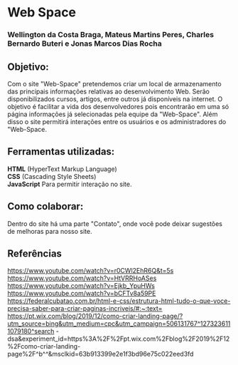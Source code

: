 # Web Space

### Wellington da Costa Braga, Mateus Martins Peres, Charles Bernardo Buteri e Jonas Marcos Dias Rocha  

## Objetivo:  

Com o site "Web-Space" pretendemos criar um local de armazenamento das principais informações relativas ao desenvolvimento Web. Serão  disponibilizados cursos, artigos, entre outros já disponíveis na internet. O objetivo é facilitar a vida dos desenvolvedores pois encontrarão em uma só página informações já selecionadas pela equipe da  "Web-Space". Além disso o site permitirá interações entre os usuários e os administradores do "Web-Space.

## Ferramentas utilizadas:  

**HTML** (HyperText Markup Language)  
**CSS** (Cascading Style Sheets)  
**JavaScript** Para permitir interação no site.  

## Como colaborar:  

Dentro do site há uma parte "Contato", onde você pode deixar sugestões de melhoras para nosso site.

## Referências  
 https://www.youtube.com/watch?v=r0CWl2EhR6Q&t=5s
 https://www.youtube.com/watch?v=HtVRRHoASes
 https://www.youtube.com/watch?v=Ejkb_YpuHWs
 https://www.youtube.com/watch?v=bCFTv8a59PE
 https://federalcubatao.com.br/html-e-css/estrutura-html-tudo-o-que-voce-precisa-saber-para-criar-paginas-incriveis/#:~:text=
 https://pt.wix.com/blog/2019/12/como-criar-landing-page/?utm_source=bing&utm_medium=cpc&utm_campaign=506131767^1273236111079180^search - dsa&experiment_id=https%3A%2F%2Fpt.wix.com%2Fblog%2F2019%2F12%2Fcomo-criar-landing-page%2F^b^^&msclkid=63b913399e2e1f3bd96e75c022eed3fd
 
